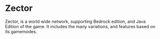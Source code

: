 # Zector
Zector, is a world wide network, supporting Bedrock edition, and Java Edition of the game. It includes the many variations, and features based on its gamemodes. 
